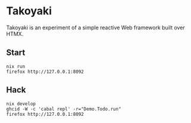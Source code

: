 # Takoyaki

Takoyaki is an experiment of a simple reactive Web framework
built over HTMX.

## Start

```
nix run
firefox http://127.0.0.1:8092
```

## Hack

```Shell
nix develop
ghcid -W -c 'cabal repl' -r="Demo.Todo.run"
firefox http://127.0.0.1:8092
```

